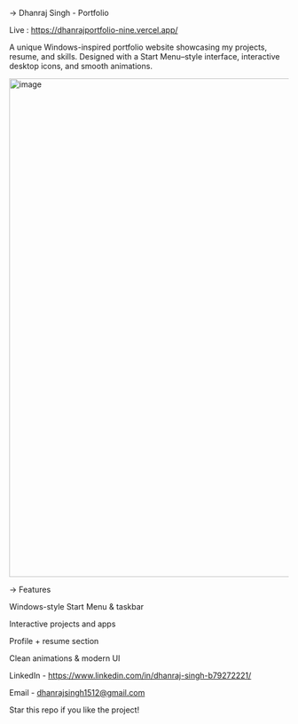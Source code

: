 -> Dhanraj Singh - Portfolio

Live : https://dhanrajportfolio-nine.vercel.app/


A unique Windows-inspired portfolio website showcasing my projects, resume, and skills.
Designed with a Start Menu–style interface, interactive desktop icons, and smooth animations.

<img width="1919" height="899" alt="image" src="https://github.com/user-attachments/assets/53dd0b8e-c75f-4866-9b07-71f486749255" />


-> Features

Windows-style Start Menu & taskbar

Interactive projects and apps

Profile + resume section

Clean animations & modern UI

LinkedIn - https://www.linkedin.com/in/dhanraj-singh-b79272221/

Email - dhanrajsingh1512@gmail.com


Star this repo if you like the project!
